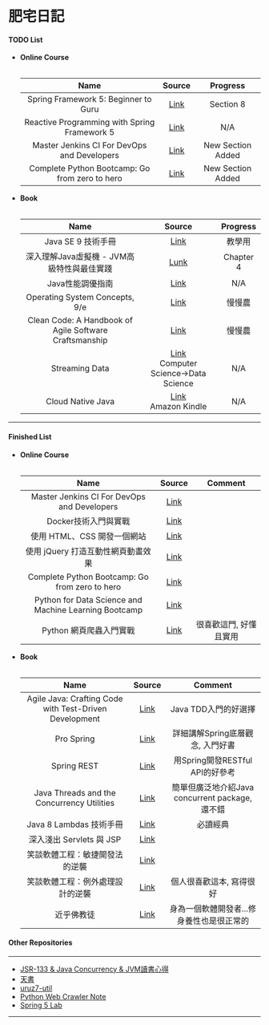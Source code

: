 # 肥宅日記

#### TODO List

* **Online Course**<br /><br />

    | Name | Source | Progress |
    | :-------------: | :-------------: | :-----: |
    | Spring Framework 5: Beginner to Guru | [Link](https://www.udemy.com/spring-framework-5-beginner-to-guru/learn/v4/overview) | Section 8 |
    | Reactive Programming with Spring Framework 5 | [Link](https://www.udemy.com/reactive-programming-with-spring-framework-5/learn/v4/overview) | N/A |
    | Master Jenkins CI For DevOps and Developers | [Link](https://www.udemy.com/the-complete-jenkins-course-for-developers-and-devops/learn/v4/overview)| New Section Added |
    | Complete Python Bootcamp: Go from zero to hero | [Link](https://www.udemy.com/complete-python-bootcamp/learn/v4/overview) | New Section Added |

* **Book**<br /><br />

    | Name | Source | Progress |
    | :-------------: | :-------------: | :-----: |
    | Java SE 9 技術手冊 | [Link](https://www.tenlong.com.tw/products/9789864766758)| 教學用 |
    | 深入理解Java虛擬機 - JVM高級特性與最佳實踐 | [Lunk](https://www.tenlong.com.tw/products/9787111421900) | Chapter 4 |
    | Java性能調優指南 | [Link](https://www.tenlong.com.tw/products/9787121309816) | N/A |
    | Operating System Concepts, 9/e | [Link](https://www.tenlong.com.tw/products/9781118093757) | 慢慢農 |
    | Clean Code: A Handbook of Agile Software Craftsmanship | [Link](https://www.tenlong.com.tw/products/9789862017050) | 慢慢農 |
    | Streaming Data | [Link](https://www.tenlong.com.tw/products/9781617292286)  <br /> Computer Science->Data Science | N/A |
    | Cloud Native Java | [Link](https://www.tenlong.com.tw/products/9781449374648) <br /> Amazon Kindle | N/A |
___

#### Finished List

* **Online Course**<br /><br />

    | Name | Source | Comment |
    | :-------------: | :-------------: | :-------------: |
    | Master Jenkins CI For DevOps and Developers | [Link](https://www.udemy.com/the-complete-jenkins-course-for-developers-and-devops/learn/v4/overview) | |
    | Docker技術入門與實戰 | [Link](https://www.udemy.com/docker-china/learn/v4/overview) | |
    | 使用 HTML、CSS 開發一個網站 | [Link](https://www.udemy.com/html-css-learning/learn/v4/overview) | |
    | 使用 jQuery 打造互動性網頁動畫效果 | [Link](https://www.udemy.com/jquery-learning/learn/v4/overview) | |
    | Complete Python Bootcamp: Go from zero to hero | [Link](https://www.udemy.com/complete-python-bootcamp/learn/v4/overview) | |
    | Python for Data Science and Machine Learning Bootcamp | [Link](https://www.udemy.com/python-for-data-science-and-machine-learning-bootcamp/learn/v4/overview) | |
    | Python 網頁爬蟲入門實戰 | [Link](https://hahow.in/courses/58744feda8aae907000d06c0/discussions) | 很喜歡這門, 好懂且實用 |

* **Book**<br /><br />

    | Name | Source | Comment |
    | :-------------: | :-------------: | :-------------: |
    | Agile Java: Crafting Code with Test-Driven Development | [Link](https://www.tenlong.com.tw/products/9780131482395) | Java TDD入門的好選擇 |
    | Pro Spring | [Link](https://www.tenlong.com.tw/products/9781430261513) | 詳細講解Spring底層觀念, 入門好書 |
    | Spring REST | [Link](https://www.tenlong.com.tw/products/9781484208243) | 用Spring開發RESTful API的好參考 |
    | Java Threads and the Concurrency Utilities | [Link](https://www.tenlong.com.tw/products/9781484216996) | 簡單但廣泛地介紹Java concurrent package, 還不錯 |
    | Java 8 Lambdas 技術手冊 | [Link](https://www.tenlong.com.tw/products/9789863474067) | 必讀經典 |
    | 深入淺出 Servlets 與 JSP | [Link](https://www.tenlong.com.tw/products/9789866840265) | |
    | 笑談軟體工程：敏捷開發法的逆襲 | [Link](https://www.tenlong.com.tw/products/9789866072956) | |
    | 笑談軟體工程：例外處理設計的逆襲 | [Link](https://www.tenlong.com.tw/products/9789865740382) | 個人很喜歡這本, 寫得很好 |
    | 近乎佛教徒 | [Link](http://www.books.com.tw/products/0010468350) | 身為一個軟體開發者...修身養性也是很正常的 |

#### Other Repositories

___

* [JSR-133 & Java Concurrency & JVM讀書心得](https://www.gitbook.com/book/yotsuba1022/about-java-memory-model-jmm-a-k-a-jsr-133/details)
* [天書](https://www.gitbook.com/book/yotsuba1022/scrapbook/details)
* [uruz7-util](https://github.com/yotsuba1022/uruz7-util)
* [Python Web Crawler Note](https://www.gitbook.com/book/yotsuba1022/python-web-crawler-note/details)
* [Spring 5 Lab](https://github.com/yotsuba1022/spring5-lab)

___
